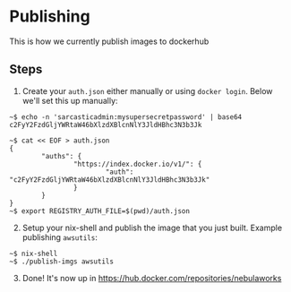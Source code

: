 # Publishing

This is how we currently publish images to dockerhub

## Steps

1. Create your `auth.json` either manually or using `docker login`. Below we'll set this up manually:

```
~$ echo -n 'sarcasticadmin:mysupersecretpassword' | base64
c2FyY2FzdGljYWRtaW46bXlzdXBlcnNlY3JldHBhc3N3b3Jk

~$ cat << EOF > auth.json
{
        "auths": {
                "https://index.docker.io/v1/": {
                        "auth": "c2FyY2FzdGljYWRtaW46bXlzdXBlcnNlY3JldHBhc3N3b3Jk"
                }
        }
}
~$ export REGISTRY_AUTH_FILE=$(pwd)/auth.json
```

2. Setup your nix-shell and publish the image that you just built. Example publishing `awsutils`:

```
~$ nix-shell
~$ ./publish-imgs awsutils
```

3. Done! It's now up in https://hub.docker.com/repositories/nebulaworks 
